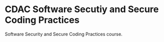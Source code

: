 # CDAC Software Secutiy and Secure Coding Practices
Software Security and Secure Coding Practices course.
